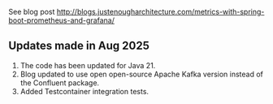 See blog post http://blogs.justenougharchitecture.com/metrics-with-spring-boot-prometheus-and-grafana/

## Updates made in Aug 2025 
 1. The code has been updated for Java 21.
 2. Blog updated to use  open open-source Apache Kafka version instead of the Confluent package.
 3. Added Testcontainer integration tests.

